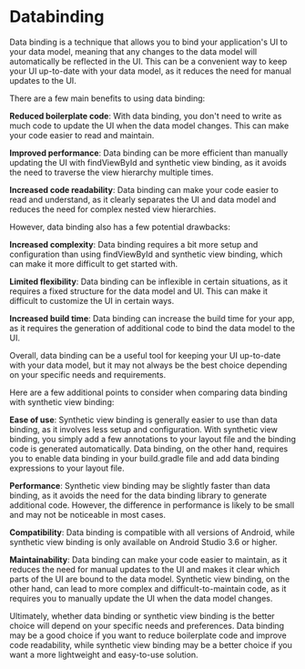 # Databinding

Data binding is a technique that allows you to bind your application's UI to your data model, meaning that any changes to the data model
will automatically be reflected in the UI. This can be a convenient way to keep your UI up-to-date with your data model, as it reduces the
need for manual updates to the UI.

There are a few main benefits to using data binding:

**Reduced boilerplate code**: With data binding, you don't need to write as much code to update the UI when the data model changes. This can
make your code easier to read and maintain.

**Improved performance**: Data binding can be more efficient than manually updating the UI with findViewById and synthetic view binding, as
it avoids the need to traverse the view hierarchy multiple times.

**Increased code readability**: Data binding can make your code easier to read and understand, as it clearly separates the UI and data model
and reduces the need for complex nested view hierarchies.

However, data binding also has a few potential drawbacks:

**Increased complexity**: Data binding requires a bit more setup and configuration than using findViewById and synthetic view binding, which
can make it more difficult to get started with.

**Limited flexibility**: Data binding can be inflexible in certain situations, as it requires a fixed structure for the data model and UI.
This can make it difficult to customize the UI in certain ways.

**Increased build time**: Data binding can increase the build time for your app, as it requires the generation of additional code to bind
the data model to the UI.

Overall, data binding can be a useful tool for keeping your UI up-to-date with your data model, but it may not always be the best choice
depending on your specific needs and requirements.

Here are a few additional points to consider when comparing data binding with synthetic view binding:

**Ease of use**: Synthetic view binding is generally easier to use than data binding, as it involves less setup and configuration. With
synthetic view binding, you simply add a few annotations to your layout file and the binding code is generated automatically. Data binding,
on the other hand, requires you to enable data binding in your build.gradle file and add data binding expressions to your layout file.

**Performance**: Synthetic view binding may be slightly faster than data binding, as it avoids the need for the data binding library to
generate additional code. However, the difference in performance is likely to be small and may not be noticeable in most cases.

**Compatibility**: Data binding is compatible with all versions of Android, while synthetic view binding is only available on Android Studio
3.6 or higher.

**Maintainability**: Data binding can make your code easier to maintain, as it reduces the need for manual updates to the UI and makes it
clear which parts of the UI are bound to the data model. Synthetic view binding, on the other hand, can lead to more complex and
difficult-to-maintain code, as it requires you to manually update the UI when the data model changes.

Ultimately, whether data binding or synthetic view binding is the better choice will depend on your specific needs and preferences. Data
binding may be a good choice if you want to reduce boilerplate code and improve code readability, while synthetic view binding may be a
better choice if you want a more lightweight and easy-to-use solution.